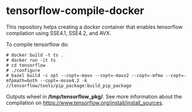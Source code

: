 # tensorflow-compile-docker
This repository helps creating a docker container that enables tensorflow compilation using SSE4.1, SSE4.2, and AVX.

To compile tensorflow do:

```
# docker build -t ts .
# docker run -it ts
# cd tensorflow
# ./configure
# bazel build -c opt --copt=-mavx --copt=-mavx2 --copt=-mfma --copt=-mfpmath=both --copt=-msse4.2 -k //tensorflow/tools/pip_package:build_pip_package
```
Outputs wheel in **/tmp/tensorflow_pkg/**.
See more information about the compilation on https://www.tensorflow.org/install/install_sources.
